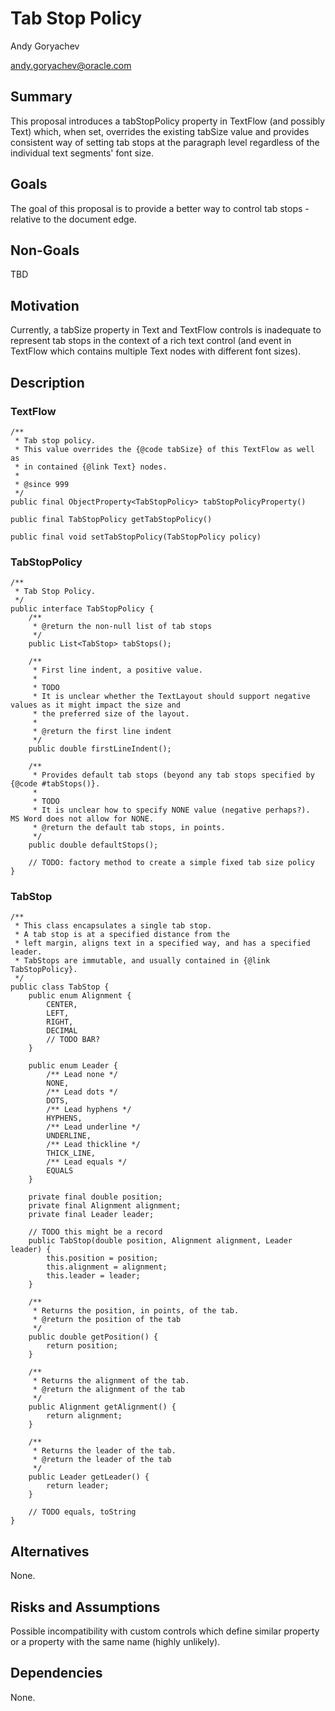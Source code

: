 # Tab Stop Policy

Andy Goryachev

<andy.goryachev@oracle.com>


## Summary

This proposal introduces a tabStopPolicy property in TextFlow (and possibly Text) which, when set, overrides the existing tabSize
value and provides consistent way of setting tab stops at the paragraph level regardless of the individual text segments'
font size. 



## Goals

The goal of this proposal is to provide a better way to control tab stops - relative to the document edge.



## Non-Goals

TBD



## Motivation

Currently, a tabSize property in Text and TextFlow controls is inadequate to represent tab stops in the context of a rich text
control (and event in TextFlow which contains multiple Text nodes with different font sizes).



## Description

### TextFlow

    /**
     * Tab stop policy.
     * This value overrides the {@code tabSize} of this TextFlow as well as
     * in contained {@link Text} nodes.
     *
     * @since 999
     */
    public final ObjectProperty<TabStopPolicy> tabStopPolicyProperty()

    public final TabStopPolicy getTabStopPolicy()

    public final void setTabStopPolicy(TabStopPolicy policy)

### TabStopPolicy

	/**
	 * Tab Stop Policy.
	 */
	public interface TabStopPolicy {
	    /**
	     * @return the non-null list of tab stops 
	     */
	    public List<TabStop> tabStops();
	    
	    /**
	     * First line indent, a positive value.
	     *
	     * TODO
	     * It is unclear whether the TextLayout should support negative values as it might impact the size and
	     * the preferred size of the layout.
	     *
	     * @return the first line indent
	     */
	    public double firstLineIndent();
	
	    /**
	     * Provides default tab stops (beyond any tab stops specified by {@code #tabStops()}.
	     *
	     * TODO
	     * It is unclear how to specify NONE value (negative perhaps?).  MS Word does not allow for NONE.
	     * @return the default tab stops, in points.
	     */
	    public double defaultStops();
	    
	    // TODO: factory method to create a simple fixed tab size policy
	}

### TabStop

	/**
	 * This class encapsulates a single tab stop.
	 * A tab stop is at a specified distance from the
	 * left margin, aligns text in a specified way, and has a specified leader.
	 * TabStops are immutable, and usually contained in {@link TabStopPolicy}.
	 */
	public class TabStop {
	    public enum Alignment {
	        CENTER,
	        LEFT,
	        RIGHT,
	        DECIMAL
	        // TODO BAR?
	    }
	    
	    public enum Leader {
	        /** Lead none */
	        NONE,
	        /** Lead dots */
	        DOTS,
	        /** Lead hyphens */
	        HYPHENS,
	        /** Lead underline */
	        UNDERLINE,
	        /** Lead thickline */
	        THICK_LINE,
	        /** Lead equals */
	        EQUALS
	    }
	    
	    private final double position;
	    private final Alignment alignment;
	    private final Leader leader;
	
	    // TODO this might be a record
	    public TabStop(double position, Alignment alignment, Leader leader) {
	        this.position = position;
	        this.alignment = alignment;
	        this.leader = leader;
	    }
	    
	    /**
	     * Returns the position, in points, of the tab.
	     * @return the position of the tab
	     */
	    public double getPosition() {
	        return position;
	    }
	    
	    /**
	     * Returns the alignment of the tab.
	     * @return the alignment of the tab
	     */
	    public Alignment getAlignment() {
	        return alignment;
	    }
	
	    /**
	     * Returns the leader of the tab.
	     * @return the leader of the tab
	     */
	    public Leader getLeader() {
	        return leader;
	    }
	    
	    // TODO equals, toString
	}


## Alternatives

None.



## Risks and Assumptions

Possible incompatibility with custom controls which define similar property or a property with the same name (highly unlikely). 



## Dependencies

None.
